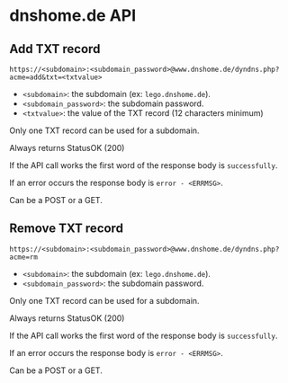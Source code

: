 # dnshome.de API

## Add TXT record

```
https://<subdomain>:<subdomain_password>@www.dnshome.de/dyndns.php?acme=add&txt=<txtvalue>
```

- `<subdomain>`: the subdomain (ex: `lego.dnshome.de`).
- `<subdomain_password>`: the subdomain password.
- `<txtvalue>`: the value of the TXT record (12 characters minimum)

Only one TXT record can be used for a subdomain.

Always returns StatusOK (200)

If the API call works the first word of the response body is `successfully`.

If an error occurs the response body is `error - <ERRMSG>`.

Can be a POST or a GET.

## Remove TXT record

```
https://<subdomain>:<subdomain_password>@www.dnshome.de/dyndns.php?acme=rm
```

- `<subdomain>`: the subdomain (ex: `lego.dnshome.de`).
- `<subdomain_password>`: the subdomain password.

Only one TXT record can be used for a subdomain.

Always returns StatusOK (200)

If the API call works the first word of the response body is `successfully`.

If an error occurs the response body is `error - <ERRMSG>`.

Can be a POST or a GET.
